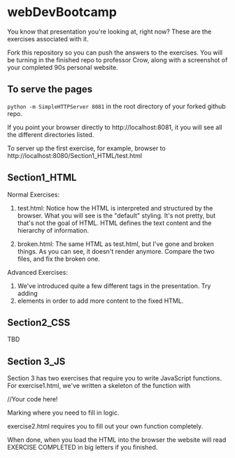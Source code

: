 # webDevBootcamp
You know that presentation you're looking at, right now? These are the exercises associated with it.

Fork this repository so you can push the answers to the exercises. You will be turning in the finished repo to professor Crow, along with a screenshot of your completed 90s personal website. 

## To serve the pages

```python -m SimpleHTTPServer 8081``` in the root directory of your forked github repo. 

If you point your browser directly to http://localhost:8081, it you will see all the different directories listed. 

To server up the first exercise, for example, browser to http://localhost:8080/Section1_HTML/test.html

## Section1_HTML

Normal Exercises:

1. test.html: Notice how the HTML is interpreted and structured by the browser. What you will see is the "default" styling. It's not pretty, but that's not the goal of HTML. HTML defines the text content and the hierarchy of information.

2. broken.html: The same HTML as test.html, but I've gone and broken things. As you can see, it doesn't render anymore. Compare the two files, and fix the broken one.

Advanced Exercises:

1. We've introduced quite a few different tags in the presentation. Try adding <li> elements in order to add more content to the fixed HTML. 

## Section2_CSS

TBD

## Section 3_JS

Section 3 has two exercises that require you to write JavaScript functions. For exercise1.html, we've written a skeleton of the function with

//Your code here!

Marking where you need to fill in logic. 

exercise2.html requires you to fill out your own function completely.

When done, when you load the HTML into the browser the website will read EXERCISE COMPLETED in big letters if you finished. 